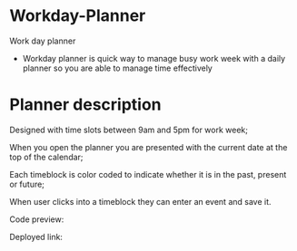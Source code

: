# Workday-Planner
Work day planner

* Workday planner is quick way to manage busy work week with a daily planner so you are able to manage time effectively 

# Planner description 

Designed with time slots between 9am and 5pm for work week;

When you open the planner you are presented with the current date at the top of the calendar;

Each timeblock is color coded to indicate whether it is in the past, present or future;

When user clicks into a timeblock they can enter an event and save it.

Code preview: 


Deployed link:
